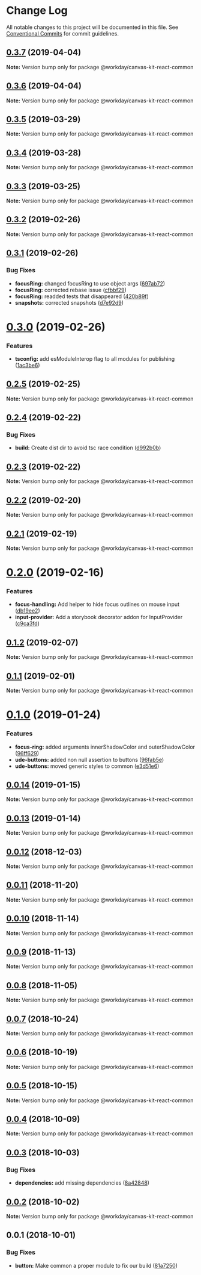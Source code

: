 # Change Log

All notable changes to this project will be documented in this file.
See [Conventional Commits](https://conventionalcommits.org) for commit guidelines.

## [0.3.7](https://ghe.megaleo.com/design/canvas-kit-react/tree/master/modules/canvas-kit-react-common/compare/@workday/canvas-kit-react-common@0.3.6...@workday/canvas-kit-react-common@0.3.7) (2019-04-04)

**Note:** Version bump only for package @workday/canvas-kit-react-common





## [0.3.6](https://ghe.megaleo.com/design/canvas-kit-react/tree/master/modules/canvas-kit-react-common/compare/@workday/canvas-kit-react-common@0.3.5...@workday/canvas-kit-react-common@0.3.6) (2019-04-04)

**Note:** Version bump only for package @workday/canvas-kit-react-common





## [0.3.5](https://ghe.megaleo.com/design/canvas-kit-react/tree/master/modules/canvas-kit-react-common/compare/@workday/canvas-kit-react-common@0.3.4...@workday/canvas-kit-react-common@0.3.5) (2019-03-29)

**Note:** Version bump only for package @workday/canvas-kit-react-common





## [0.3.4](https://ghe.megaleo.com/design/canvas-kit-react/tree/master/modules/canvas-kit-react-common/compare/@workday/canvas-kit-react-common@0.3.3...@workday/canvas-kit-react-common@0.3.4) (2019-03-28)

**Note:** Version bump only for package @workday/canvas-kit-react-common





## [0.3.3](https://ghe.megaleo.com/design/canvas-kit-react/tree/master/modules/canvas-kit-react-common/compare/@workday/canvas-kit-react-common@0.3.2...@workday/canvas-kit-react-common@0.3.3) (2019-03-25)

**Note:** Version bump only for package @workday/canvas-kit-react-common





<a name="0.3.2"></a>
## [0.3.2](https://ghe.megaleo.com/design/canvas-kit-react/tree/master/modules/canvas-kit-react-common/compare/@workday/canvas-kit-react-common@0.3.1...@workday/canvas-kit-react-common@0.3.2) (2019-02-26)




**Note:** Version bump only for package @workday/canvas-kit-react-common

<a name="0.3.1"></a>
## [0.3.1](https://ghe.megaleo.com/design/canvas-kit-react/tree/master/modules/canvas-kit-react-common/compare/@workday/canvas-kit-react-common@0.3.0...@workday/canvas-kit-react-common@0.3.1) (2019-02-26)


### Bug Fixes

* **focusRing:** changed focusRing to use object args ([697ab72](https://ghe.megaleo.com/design/canvas-kit-react/tree/master/modules/canvas-kit-react-common/commits/697ab72))
* **focusRing:** corrected rebase issue ([cfbbf29](https://ghe.megaleo.com/design/canvas-kit-react/tree/master/modules/canvas-kit-react-common/commits/cfbbf29))
* **focusRing:** readded tests that disappeared ([420b89f](https://ghe.megaleo.com/design/canvas-kit-react/tree/master/modules/canvas-kit-react-common/commits/420b89f))
* **snapshots:** corrected snapshots ([d7e92d9](https://ghe.megaleo.com/design/canvas-kit-react/tree/master/modules/canvas-kit-react-common/commits/d7e92d9))




<a name="0.3.0"></a>
# [0.3.0](https://ghe.megaleo.com/design/canvas-kit-react/tree/master/modules/canvas-kit-react-common/compare/@workday/canvas-kit-react-common@0.2.5...@workday/canvas-kit-react-common@0.3.0) (2019-02-26)


### Features

* **tsconfig:** add esModuleInterop flag to all modules for publishing ([1ac3be6](https://ghe.megaleo.com/design/canvas-kit-react/tree/master/modules/canvas-kit-react-common/commits/1ac3be6))




<a name="0.2.5"></a>
## [0.2.5](https://ghe.megaleo.com/design/canvas-kit-react/tree/master/modules/canvas-kit-react-common/compare/@workday/canvas-kit-react-common@0.2.4...@workday/canvas-kit-react-common@0.2.5) (2019-02-25)




**Note:** Version bump only for package @workday/canvas-kit-react-common

<a name="0.2.4"></a>
## [0.2.4](https://ghe.megaleo.com/design/canvas-kit-react/tree/master/modules/canvas-kit-react-common/compare/@workday/canvas-kit-react-common@0.2.3...@workday/canvas-kit-react-common@0.2.4) (2019-02-22)


### Bug Fixes

* **build:** Create dist dir to avoid tsc race condition ([d992b0b](https://ghe.megaleo.com/design/canvas-kit-react/tree/master/modules/canvas-kit-react-common/commits/d992b0b))




<a name="0.2.3"></a>
## [0.2.3](https://ghe.megaleo.com/design/canvas-kit-react/tree/master/modules/canvas-kit-react-common/compare/@workday/canvas-kit-react-common@0.2.2...@workday/canvas-kit-react-common@0.2.3) (2019-02-22)




**Note:** Version bump only for package @workday/canvas-kit-react-common

<a name="0.2.2"></a>
## [0.2.2](https://ghe.megaleo.com/design/canvas-kit-react/tree/master/modules/canvas-kit-react-common/compare/@workday/canvas-kit-react-common@0.2.1...@workday/canvas-kit-react-common@0.2.2) (2019-02-20)




**Note:** Version bump only for package @workday/canvas-kit-react-common

<a name="0.2.1"></a>
## [0.2.1](https://ghe.megaleo.com/design/canvas-kit-react/tree/master/modules/canvas-kit-react-common/compare/@workday/canvas-kit-react-common@0.2.0...@workday/canvas-kit-react-common@0.2.1) (2019-02-19)




**Note:** Version bump only for package @workday/canvas-kit-react-common

<a name="0.2.0"></a>
# [0.2.0](https://ghe.megaleo.com/design/canvas-kit-react/tree/master/modules/canvas-kit-react-common/compare/@workday/canvas-kit-react-common@0.1.2...@workday/canvas-kit-react-common@0.2.0) (2019-02-16)


### Features

* **focus-handling:** Add helper to hide focus outlines on mouse input ([db19ee2](https://ghe.megaleo.com/design/canvas-kit-react/tree/master/modules/canvas-kit-react-common/commits/db19ee2))
* **input-provider:** Add a storybook decorator addon for InputProvider ([c9ca3fd](https://ghe.megaleo.com/design/canvas-kit-react/tree/master/modules/canvas-kit-react-common/commits/c9ca3fd))




<a name="0.1.2"></a>
## [0.1.2](https://ghe.megaleo.com/design/canvas-kit-react/tree/master/modules/canvas-kit-react-common/compare/@workday/canvas-kit-react-common@0.1.1...@workday/canvas-kit-react-common@0.1.2) (2019-02-07)




**Note:** Version bump only for package @workday/canvas-kit-react-common

<a name="0.1.1"></a>
## [0.1.1](https://ghe.megaleo.com/design/canvas-kit-react/tree/master/modules/canvas-kit-react-common/compare/@workday/canvas-kit-react-common@0.1.0...@workday/canvas-kit-react-common@0.1.1) (2019-02-01)




**Note:** Version bump only for package @workday/canvas-kit-react-common

<a name="0.1.0"></a>
# [0.1.0](https://ghe.megaleo.com/design/canvas-kit-react/tree/master/modules/canvas-kit-react-common/compare/@workday/canvas-kit-react-common@0.0.14...@workday/canvas-kit-react-common@0.1.0) (2019-01-24)


### Features

* **focus-ring:** added arguments innerShadowColor and outerShadowColor ([96ff629](https://ghe.megaleo.com/design/canvas-kit-react/tree/master/modules/canvas-kit-react-common/commits/96ff629))
* **ude-buttons:** added non null assertion to buttons ([96fab5e](https://ghe.megaleo.com/design/canvas-kit-react/tree/master/modules/canvas-kit-react-common/commits/96fab5e))
* **ude-buttons:** moved generic styles to common ([e3d51e6](https://ghe.megaleo.com/design/canvas-kit-react/tree/master/modules/canvas-kit-react-common/commits/e3d51e6))




<a name="0.0.14"></a>
## [0.0.14](https://ghe.megaleo.com/design/canvas-kit-react/tree/master/modules/canvas-kit-react-common/compare/@workday/canvas-kit-react-common@0.0.13...@workday/canvas-kit-react-common@0.0.14) (2019-01-15)




**Note:** Version bump only for package @workday/canvas-kit-react-common

<a name="0.0.13"></a>
## [0.0.13](https://ghe.megaleo.com/design/canvas-kit-react/tree/master/modules/canvas-kit-react-common/compare/@workday/canvas-kit-react-common@0.0.12...@workday/canvas-kit-react-common@0.0.13) (2019-01-14)




**Note:** Version bump only for package @workday/canvas-kit-react-common

<a name="0.0.12"></a>
## [0.0.12](https://ghe.megaleo.com/design/canvas-kit-react/tree/master/modules/canvas-kit-react-common/compare/@workday/canvas-kit-react-common@0.0.11...@workday/canvas-kit-react-common@0.0.12) (2018-12-03)




**Note:** Version bump only for package @workday/canvas-kit-react-common

<a name="0.0.11"></a>
## [0.0.11](https://ghe.megaleo.com/design/canvas-kit-react/tree/master/modules/canvas-kit-react-common/compare/@workday/canvas-kit-react-common@0.0.10...@workday/canvas-kit-react-common@0.0.11) (2018-11-20)




**Note:** Version bump only for package @workday/canvas-kit-react-common

<a name="0.0.10"></a>
## [0.0.10](https://ghe.megaleo.com/design/canvas-kit-react/tree/master/modules/canvas-kit-react-common/compare/@workday/canvas-kit-react-common@0.0.9...@workday/canvas-kit-react-common@0.0.10) (2018-11-14)




**Note:** Version bump only for package @workday/canvas-kit-react-common

<a name="0.0.9"></a>
## [0.0.9](https://ghe.megaleo.com/design/canvas-kit-react/tree/master/modules/canvas-kit-react-common/compare/@workday/canvas-kit-react-common@0.0.8...@workday/canvas-kit-react-common@0.0.9) (2018-11-13)




**Note:** Version bump only for package @workday/canvas-kit-react-common

<a name="0.0.8"></a>
## [0.0.8](https://ghe.megaleo.com/design/canvas-kit-react/tree/master/modules/canvas-kit-react-common/compare/@workday/canvas-kit-react-common@0.0.7...@workday/canvas-kit-react-common@0.0.8) (2018-11-05)




**Note:** Version bump only for package @workday/canvas-kit-react-common

<a name="0.0.7"></a>
## [0.0.7](https://ghe.megaleo.com/design/canvas-kit-react/tree/master/modules/canvas-kit-react-common/compare/@workday/canvas-kit-react-common@0.0.6...@workday/canvas-kit-react-common@0.0.7) (2018-10-24)




**Note:** Version bump only for package @workday/canvas-kit-react-common

<a name="0.0.6"></a>
## [0.0.6](https://ghe.megaleo.com/design/canvas-kit-react/tree/master/modules/canvas-kit-react-common/compare/@workday/canvas-kit-react-common@0.0.5...@workday/canvas-kit-react-common@0.0.6) (2018-10-19)




**Note:** Version bump only for package @workday/canvas-kit-react-common

<a name="0.0.5"></a>
## [0.0.5](https://ghe.megaleo.com/design/canvas-kit-react/tree/master/modules/canvas-kit-react-common/compare/@workday/canvas-kit-react-common@0.0.4...@workday/canvas-kit-react-common@0.0.5) (2018-10-15)




**Note:** Version bump only for package @workday/canvas-kit-react-common

<a name="0.0.4"></a>
## [0.0.4](https://ghe.megaleo.com/design/canvas-kit-react/tree/master/modules/canvas-kit-react-common/compare/@workday/canvas-kit-react-common@0.0.3...@workday/canvas-kit-react-common@0.0.4) (2018-10-09)




**Note:** Version bump only for package @workday/canvas-kit-react-common

<a name="0.0.3"></a>
## [0.0.3](https://ghe.megaleo.com/design/canvas-kit-react/tree/master/modules/canvas-kit-react-common/compare/@workday/canvas-kit-react-common@0.0.2...@workday/canvas-kit-react-common@0.0.3) (2018-10-03)


### Bug Fixes

* **dependencies:** add missing dependencies ([8a42848](https://ghe.megaleo.com/design/canvas-kit-react/tree/master/modules/canvas-kit-react-common/commits/8a42848))




<a name="0.0.2"></a>
## [0.0.2](https://ghe.megaleo.com/design/canvas-kit-react/tree/master/modules/canvas-kit-react-common/compare/@workday/canvas-kit-react-common@0.0.1...@workday/canvas-kit-react-common@0.0.2) (2018-10-02)




**Note:** Version bump only for package @workday/canvas-kit-react-common

<a name="0.0.1"></a>
## 0.0.1 (2018-10-01)


### Bug Fixes

* **button:** Make common a proper module to fix our build ([81a7250](https://ghe.megaleo.com/design/canvas-kit-react/tree/master/modules/canvas-kit-react-common/commits/81a7250))
